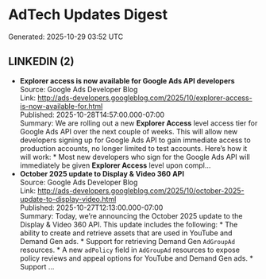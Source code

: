 # AdTech Updates Digest

Generated: 2025-10-29 03:52 UTC

## LINKEDIN (2)

- **Explorer access is now available for Google Ads API developers**  
  Source: Google Ads Developer Blog  
  Link: http://ads-developers.googleblog.com/2025/10/explorer-access-is-now-available-for.html  
  Published: 2025-10-28T14:57:00.000-07:00  
  Summary: We are rolling out a new **Explorer Access** level access tier for Google Ads API over the next couple of weeks. This will allow new developers signing up for Google Ads API to gain immediate access to production accounts, no longer limited to test accounts. Here’s how it will work: * Most new developers who sign for the Google Ads API will immediately be given **Explorer Access** level upon compl…
- **October 2025 update to Display & Video 360 API**  
  Source: Google Ads Developer Blog  
  Link: http://ads-developers.googleblog.com/2025/10/october-2025-update-to-display-video.html  
  Published: 2025-10-27T12:13:00.000-07:00  
  Summary: Today, we’re announcing the October 2025 update to the Display & Video 360 API. This update includes the following: * The ability to create and retrieve assets that are used in YouTube and Demand Gen ads. * Support for retrieving Demand Gen `AdGroupAd` resources. * A new `adPolicy` field in `AdGroupAd` resources to expose policy reviews and appeal options for YouTube and Demand Gen ads. * Support …

